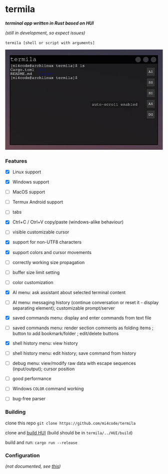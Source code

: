 # termila
***terminal app written in Rust based on HUI***

*(still in development, so expect issues)*

`termila [shell or script with arguments]`

![](SCREENSHOT.jpg)

### Features
 - [x] Linux support
 - [x] Windows support
 - [ ] MacOS support
 - [ ] Termux Android support
 - [ ] tabs
 - [x] Ctrl+C / Ctrl+V copy/paste (windows-alike behaviour)
 - [ ] visible customizable cursor
 - [x] support for non-UTF8 characters
 - [x] support colors and cursor movements
 - [ ] correctly working size propagation
 - [ ] buffer size limit setting
 - [ ] color customization
 - [x] AI menu: ask assistant about selected terminal content
 - [ ] AI menu: messaging history (continue conversation or reset it - display separating element); customizable prompt/server
 - [x] saved commands menu: display and enter commands from text file
 - [ ] saved commands menu: render section comments <!-- (with determinated offset to left) --> as folding items <!-- (click to toggle animated hide of following) -->; button to add bookmark/folder <!-- (then move it where you want it) -->; edit/delete buttons <!-- (raw text edit, no form) -->
 - [x] shell history menu: view history
 - [ ] shell history menu: edit history; save command from history <!-- (history <=> saved interoperability) -->
 - [ ] debug menu: view/modify raw data with escape sequences (input/output); cursor position <!-- (stdout/stderr/stdin - not visible for terminal emulator - only visible for shell) -->
 - [ ] good performance <!-- partial updates: use updated value and modifications counter to make it faster (iterate from the end) --> <!-- blocking PTY read (less cpu usage, but need to implement ui handling loop) + read/write in chunks (much faster) --> <!-- set new style by calling set_cursor (without getting/setting cursor position) --> <!-- util function to escape characters for js/html usage (efficiently) --> <!-- avoid specifiing lifetimes for BUFF -->
 - [ ] Windows `COLOR` command working
 - [ ] bug-free parser <!-- parser bugs: nano newlines, bash ^c, zsh newlines, gotop graph offset up -->




### Building

clone this repo `git clone https://github.com/mi4code/termila`

clone and [build HUI](https://github.com/mi4code/HUI?tab=readme-ov-file#building-hui) (build should be in `termila/../HUI/build`)

build and run: `cargo run --release`


### Configuration

*(not documented, see [this](https://github.com/mi4code/termila/blob/master/src/main.rs#L58))*

<!--
TERMILA_<OPTION>
*config file = GUI settings*
default value

#### Menus

#### Saved commands

 `TERMILA_SAVED_COMMANDS=commands.txt `

#### History

-->

